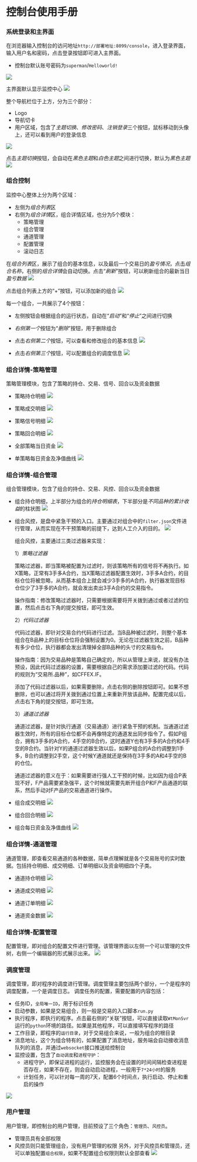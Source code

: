 # 控制台使用手册

### 系统登录和主界面
在浏览器输入控制台的访问地址`http://部署地址:8099/console`，进入登录界面，输入用户名和密码，点击登录按钮即可进入主界面。
* 控制台默认账号密码为`superman`/`Helloworld!`

![](./images/console/1_login.png)

主界面默认显示监控中心
![](./images/console/2_monitor_main.png)

整个导航栏位于上方，分为三个部分：
* Logo
* 导航切卡
* 用户区域，包含了*主题切换*、*修改密码*、*注销登录*三个按钮，鼠标移动到头像上，还可以看到用户的登录信息

![](./images/console/3_header.png)

点击*主题切换*按钮，会自动在*黑色主题*和*白色主题*之间进行切换，默认为*黑色主题*
![](./images/console/25_theme.png)

### 组合控制
监控中心整体上分为两个区域：
* 左侧为*组合列表*区
* 右侧为*组合详情*区，组合详情区域，也分为5个模块：
    - 策略管理
    - 组合管理
    - 通道管理
    - 配置管理
    - 滚动日志

在*组合列表*区，展示了组合的基本信息，以及最后一个交易日的*盈亏情况*，点击*组合名称*，右侧的*组合详情*会自动切换。点击“*刷新*”按钮，可以刷新组合的最新当日*盈亏数据*
![](./images/console/4_groups.png)

点击组合列表上方的“+”按钮，可以添加新的组合
![](./images/console/05_addgroup.png)

每一个组合，一共展示了4个按钮：
* 左侧按钮会根据组合的运行状态，自动在“*启动*”和“*停止*”之间进行切换

* *右侧第一个*按钮为“*删除*”按钮，用于删除组合

* 点击*右侧第二个*按钮，可以查看和修改组合的基本信息
![](./images/console/06_modgroup.png)

* 点击*右侧第三个*按钮，可以配置组合的调度信息
![](./images/console/07_moncfg.png)

### 组合详情-策略管理
策略管理模块，包含了策略的持仓、交易、信号、回合以及资金数据
* 策略持仓明细
![](./images/console/08_stra_pos.png)

* 策略成交明细
![](./images/console/09_stra_trd.png)

* 策略信号明细
![](./images/console/10_stra_sig.png)

* 策略回合明细
![](./images/console/11_stra_rnd.png)

* 全部策略当日资金
![](./images/console/12_stra_allfnd.png)

* 单策略每日资金及净值曲线
![](./images/console/12_stra_fnd.png)

### 组合详情-组合管理
组合管理模块，包含了组合的持仓、交易、风控、回合以及资金数据
* 组合持仓明细，上半部分为组合的*持仓明细表*，下半部分是*不同品种的累计收益*的柱状图
![](./images/console/14_grp_pos.png)

* 组合风控，是盘中紧急干预的入口。主要通过对组合中的`filter.json`文件进行管理，从而实现在不干预策略的前提下，达到人工介入的目的。
    ![](./images/console/15_grp_risk.png)

    组合风控，主要通过三类过滤器来实现：

    1）*策略过滤器*

    策略过滤器，即当策略被配置为过滤时，则该策略所有的信号将不再执行。如X策略，正常有3手多A合约，当X策略过滤器配置生效时，3手多A合约，的目标仓位将被忽略，从而基本组合上就会减少3手多的A合约，执行器发现目标仓位少了3手多的A合约，就会发出卖出3手A合约的交易指令。

    操作指南：修改策略过滤器时，只需要根据需要将开关拨到通过或者过滤的位置，然后点击右下角的提交按钮，即可生效。

    2）*代码过滤器*

    代码过滤器，即针对交易合约代码进行过滤。当B品种被过滤时，则整个基本组合在B品种上的目标仓位将会强制设置为0。无论在过滤器生效之前，B品种有多少仓位，执行器都会发出清理掉全部B品种的头寸的交易指令。

    操作指南：因为交易品种是策略自己确定的，所以从管理上来说，就没有办法预设，因此代码过滤器的设置，需要根据自己的需求添加要过滤的代码。代码的规则为“交易所.品种”，如CFFEX.IF。

    添加了代码过滤器以后，如果需要删除，点击右侧的删除按钮即可。如果不想删除，也可以通过将开关拨到通过位置上来重新开放该品种。配置完成以后，点击右下角的提交按钮，即可生效。

    3）*通道过滤器*

    通道过滤器，是针对执行通道（交易通道）进行紧急干预的机制。当通道过滤器生效时，所有的目标仓位都不会再像特定的通道发出同步指令了。假如P组合，拥有3手多的A合约，4手空的B合约，这时通道Y也有3手多的A合约和4手空的B合约。当针对Y的通道过滤器生效以后，如果P组合的A合约调整到1手多，B合约调整到2手空，这个时候Y通道就还是保持在3手多的A和4手空的B的仓位。
    
    通道过滤器的意义在于：如果需要进行强人工干预的时候，比如因为组合P表现不好，F产品需要紧急强平，这个时候就需要先断开组合P和F产品通道的联系，然后手动对F产品的交易通道进行操作。

* 组合成交明细
![](./images/console/15_grp_trd.png)

* 组合回合明细
![](./images/console/17_grp_rnd.png)

* 组合每日资金及净值曲线
![](./images/console/18_grp_fnd.png)

### 组合详情-通道管理
通道管理，即查看交易通道的各种数据，简单点理解就是各个交易账号的实时数据。包括持仓明细、成交明细、订单明细以及资金明细四个子类。

* 通道持仓明细
![](./images/console/19_chnl_pos.png)

* 通道成交明细
![](./images/console/20_chnl_trd.png)

* 通道订单明细
![](./images/console/22_chnl_ord.png)

* 通道资金数据
![](./images/console/21_chnl_fnd.png)

### 组合详情-配置管理
配置管理，即对组合的配置文件进行管理。该管理界面以左侧一个可以管理的文件树，右侧一个编辑器的形式展示出来。
![](./images/console/22_cfg_editor.png)

### 调度管理
调度管理，即对程序的调度进行管理。调度管理主要包括两个部分，一个是程序的调度配置，一个是调度日志。
调度任务的配置，需要配置的内容包括：
* 任务ID，`全局唯一ID`，用于标识任务
* 启动参数，如果是交易组合，则一般是交易的入口脚本`run.py`
* 执行程序，即执行的程序。点击最右侧的“关联”按钮，可以直接读取`WtMonSvr`运行的`python`环境的路径。如果是其他程序，可以直接填写程序的路径
* 工作目录，即程序的`运行目录`，对于交易组合来说，一般为组合的根目录
* 消息地址，这个为组合特有的，如果配置了消息地址，服务端会自动接收消息队列的消息，并通过`websocket`接口推送给控制台
* 监控设置，包含了`自动调度`和`进程守护`：
    - 进程守护，即保证进程的运行，监控服务会在设置的时间间隔检查进程是否存在，如果不存在，则会自动启动进程，一般用于`7*24小时`的服务
    - 计划任务，可以针对每一周的7天，配置6个时间点，执行启动、停止和重启的操作

![](./images/console/23_schedule.png)

### 用户管理
用户管理，即控制台的用户管理，目前预设了三个角色：`管理员`、`风控员`。
* 管理员具有全部权限
* 风控员则只能管理组合，没有用户管理的权限
另外，对于风控员和管理员，还可以单独配置`组合权限`，如果不配置组合权限则默认全部查看
![](./images/console/24_admin.png)